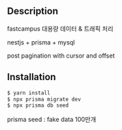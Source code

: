 ## Description

fastcampus 대용량 데이터 & 트래픽 처리

nestjs + prisma + mysql

post pagination with cursor and offset

## Installation

```bash
$ yarn install
$ npx prisma migrate dev
$ npx prisma db seed
```

prisma seed : fake data 100만개
